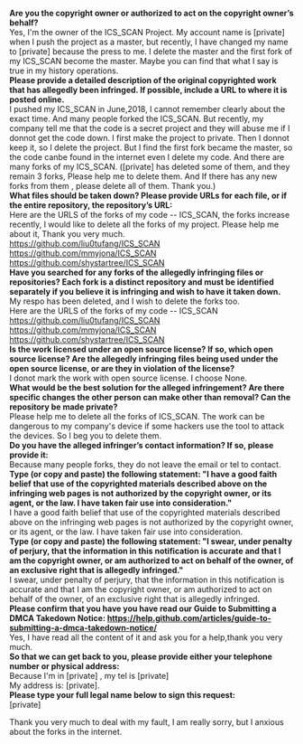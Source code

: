 **Are you the copyright owner or authorized to act on the copyright owner’s behalf?**   
Yes, I'm the owner of the ICS_SCAN Project. My account name is [private] when I push the project as a master, but recently, I have changed my name to [private] because the press to me. I delete the master and the first fork of my ICS_SCAN become the master. Maybe you can find that what I say is true in my history operations.   
**Please provide a detailed description of the original copyrighted work that has allegedly been infringed. If possible, include a URL to where it is posted online.**   
I pushed my ICS_SCAN in June,2018, I cannot remember clearly about the exact time. And many people forked the ICS_SCAN. But recently, my company tell me that the code is a secret project and they will abuse me if I donnot get the code down. I first make the project to private. Then I donnot keep it, so I delete the project. But I find the first fork became the master, so the code canbe found in the internet even I delete my code. And there are many forks of my ICS_SCAN. ([private] has deleted some of them, and they remain 3 forks, Please help me to delete them. And If there has any new forks from them , please delete all of them. Thank you.)   
**What files should be taken down? Please provide URLs for each file, or if the entire repository, the repository’s URL:**   
Here are the URLS of the forks of my code -- ICS_SCAN, the forks increase recently, I would like to delete all the forks of my project. Please help me about it, Thank you very much.   
https://github.com/liu0tufang/ICS_SCAN   
https://github.com/mmyjona/ICS_SCAN   
https://github.com/shystartree/ICS_SCAN   
**Have you searched for any forks of the allegedly infringing files or repositories? Each fork is a distinct repository and must be identified separately if you believe it is infringing and wish to have it taken down.**   
My respo has been deleted, and I wish to delete the forks too.   
Here are the URLS of the forks of my code -- ICS_SCAN   
https://github.com/liu0tufang/ICS_SCAN   
https://github.com/mmyjona/ICS_SCAN   
https://github.com/shystartree/ICS_SCAN   
**Is the work licensed under an open source license? If so, which open source license? Are the allegedly infringing files being used under the open source license, or are they in violation of the license?**   
I donot mark the work with open source license. I choose None.   
**What would be the best solution for the alleged infringement? Are there specific changes the other person can make other than removal? Can the repository be made private?**   
Please help me to delete all the forks of ICS_SCAN. The work can be dangerous to my company's device if some hackers use the tool to attack the devices. So I beg you to delete them.   
**Do you have the alleged infringer’s contact information? If so, please provide it:**   
Because many people forks, they do not leave the email or tel to contact.   
**Type (or copy and paste) the following statement: "I have a good faith belief that use of the copyrighted materials described above on the infringing web pages is not authorized by the copyright owner, or its agent, or the law. I have taken fair use into consideration."**   
I have a good faith belief that use of the copyrighted materials described above on the infringing web pages is not authorized by the copyright owner, or its agent, or the law. I have taken fair use into consideration.   
**Type (or copy and paste) the following statement: "I swear, under penalty of perjury, that the information in this notification is accurate and that I am the copyright owner, or am authorized to act on behalf of the owner, of an exclusive right that is allegedly infringed."**   
I swear, under penalty of perjury, that the information in this notification is accurate and that I am the copyright owner, or am authorized to act on behalf of the owner, of an exclusive right that is allegedly infringed.   
**Please confirm that you have you have read our Guide to Submitting a DMCA Takedown Notice: https://help.github.com/articles/guide-to-submitting-a-dmca-takedown-notice/**   
Yes, I have read all the content of it and ask you for a help,thank you very much.   
**So that we can get back to you, please provide either your telephone number or physical address:**   
Because I'm in [private] , my tel is [private]  
My address is: [private].   
**Please type your full legal name below to sign this request:**   
[private]

Thank you very much to deal with my fault, I am really sorry, but I anxious about the forks in the internet.
